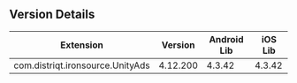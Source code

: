 ## Version Details

| Extension | Version | Android Lib | iOS Lib |
| --- | --- | --- | --- |
| com.distriqt.ironsource.UnityAds | 4.12.200 | 4.3.42 | 4.3.42 |
